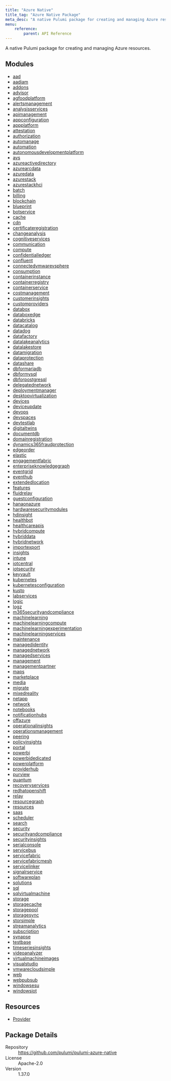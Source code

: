 ```yaml
---
title: "Azure Native"
title_tag: "Azure Native Package"
meta_desc: "A native Pulumi package for creating and managing Azure resources."
menu:
    reference:
        parent: API Reference
---
```


<!-- WARNING: this file was generated by Pulumi Docs Generator. -->
<!-- Do not edit by hand unless you're certain you know what you are doing! -->

A native Pulumi package for creating and managing Azure resources.

<h2 id="modules">Modules</h2>
<ul class="api">
    <li><a href="aad/" title="aad"><span class="symbol module"></span>aad</a></li>
    <li><a href="aadiam/" title="aadiam"><span class="symbol module"></span>aadiam</a></li>
    <li><a href="addons/" title="addons"><span class="symbol module"></span>addons</a></li>
    <li><a href="advisor/" title="advisor"><span class="symbol module"></span>advisor</a></li>
    <li><a href="agfoodplatform/" title="agfoodplatform"><span class="symbol module"></span>agfoodplatform</a></li>
    <li><a href="alertsmanagement/" title="alertsmanagement"><span class="symbol module"></span>alertsmanagement</a></li>
    <li><a href="analysisservices/" title="analysisservices"><span class="symbol module"></span>analysisservices</a></li>
    <li><a href="apimanagement/" title="apimanagement"><span class="symbol module"></span>apimanagement</a></li>
    <li><a href="appconfiguration/" title="appconfiguration"><span class="symbol module"></span>appconfiguration</a></li>
    <li><a href="appplatform/" title="appplatform"><span class="symbol module"></span>appplatform</a></li>
    <li><a href="attestation/" title="attestation"><span class="symbol module"></span>attestation</a></li>
    <li><a href="authorization/" title="authorization"><span class="symbol module"></span>authorization</a></li>
    <li><a href="automanage/" title="automanage"><span class="symbol module"></span>automanage</a></li>
    <li><a href="automation/" title="automation"><span class="symbol module"></span>automation</a></li>
    <li><a href="autonomousdevelopmentplatform/" title="autonomousdevelopmentplatform"><span class="symbol module"></span>autonomousdevelopmentplatform</a></li>
    <li><a href="avs/" title="avs"><span class="symbol module"></span>avs</a></li>
    <li><a href="azureactivedirectory/" title="azureactivedirectory"><span class="symbol module"></span>azureactivedirectory</a></li>
    <li><a href="azurearcdata/" title="azurearcdata"><span class="symbol module"></span>azurearcdata</a></li>
    <li><a href="azuredata/" title="azuredata"><span class="symbol module"></span>azuredata</a></li>
    <li><a href="azurestack/" title="azurestack"><span class="symbol module"></span>azurestack</a></li>
    <li><a href="azurestackhci/" title="azurestackhci"><span class="symbol module"></span>azurestackhci</a></li>
    <li><a href="batch/" title="batch"><span class="symbol module"></span>batch</a></li>
    <li><a href="billing/" title="billing"><span class="symbol module"></span>billing</a></li>
    <li><a href="blockchain/" title="blockchain"><span class="symbol module"></span>blockchain</a></li>
    <li><a href="blueprint/" title="blueprint"><span class="symbol module"></span>blueprint</a></li>
    <li><a href="botservice/" title="botservice"><span class="symbol module"></span>botservice</a></li>
    <li><a href="cache/" title="cache"><span class="symbol module"></span>cache</a></li>
    <li><a href="cdn/" title="cdn"><span class="symbol module"></span>cdn</a></li>
    <li><a href="certificateregistration/" title="certificateregistration"><span class="symbol module"></span>certificateregistration</a></li>
    <li><a href="changeanalysis/" title="changeanalysis"><span class="symbol module"></span>changeanalysis</a></li>
    <li><a href="cognitiveservices/" title="cognitiveservices"><span class="symbol module"></span>cognitiveservices</a></li>
    <li><a href="communication/" title="communication"><span class="symbol module"></span>communication</a></li>
    <li><a href="compute/" title="compute"><span class="symbol module"></span>compute</a></li>
    <li><a href="confidentialledger/" title="confidentialledger"><span class="symbol module"></span>confidentialledger</a></li>
    <li><a href="confluent/" title="confluent"><span class="symbol module"></span>confluent</a></li>
    <li><a href="connectedvmwarevsphere/" title="connectedvmwarevsphere"><span class="symbol module"></span>connectedvmwarevsphere</a></li>
    <li><a href="consumption/" title="consumption"><span class="symbol module"></span>consumption</a></li>
    <li><a href="containerinstance/" title="containerinstance"><span class="symbol module"></span>containerinstance</a></li>
    <li><a href="containerregistry/" title="containerregistry"><span class="symbol module"></span>containerregistry</a></li>
    <li><a href="containerservice/" title="containerservice"><span class="symbol module"></span>containerservice</a></li>
    <li><a href="costmanagement/" title="costmanagement"><span class="symbol module"></span>costmanagement</a></li>
    <li><a href="customerinsights/" title="customerinsights"><span class="symbol module"></span>customerinsights</a></li>
    <li><a href="customproviders/" title="customproviders"><span class="symbol module"></span>customproviders</a></li>
    <li><a href="databox/" title="databox"><span class="symbol module"></span>databox</a></li>
    <li><a href="databoxedge/" title="databoxedge"><span class="symbol module"></span>databoxedge</a></li>
    <li><a href="databricks/" title="databricks"><span class="symbol module"></span>databricks</a></li>
    <li><a href="datacatalog/" title="datacatalog"><span class="symbol module"></span>datacatalog</a></li>
    <li><a href="datadog/" title="datadog"><span class="symbol module"></span>datadog</a></li>
    <li><a href="datafactory/" title="datafactory"><span class="symbol module"></span>datafactory</a></li>
    <li><a href="datalakeanalytics/" title="datalakeanalytics"><span class="symbol module"></span>datalakeanalytics</a></li>
    <li><a href="datalakestore/" title="datalakestore"><span class="symbol module"></span>datalakestore</a></li>
    <li><a href="datamigration/" title="datamigration"><span class="symbol module"></span>datamigration</a></li>
    <li><a href="dataprotection/" title="dataprotection"><span class="symbol module"></span>dataprotection</a></li>
    <li><a href="datashare/" title="datashare"><span class="symbol module"></span>datashare</a></li>
    <li><a href="dbformariadb/" title="dbformariadb"><span class="symbol module"></span>dbformariadb</a></li>
    <li><a href="dbformysql/" title="dbformysql"><span class="symbol module"></span>dbformysql</a></li>
    <li><a href="dbforpostgresql/" title="dbforpostgresql"><span class="symbol module"></span>dbforpostgresql</a></li>
    <li><a href="delegatednetwork/" title="delegatednetwork"><span class="symbol module"></span>delegatednetwork</a></li>
    <li><a href="deploymentmanager/" title="deploymentmanager"><span class="symbol module"></span>deploymentmanager</a></li>
    <li><a href="desktopvirtualization/" title="desktopvirtualization"><span class="symbol module"></span>desktopvirtualization</a></li>
    <li><a href="devices/" title="devices"><span class="symbol module"></span>devices</a></li>
    <li><a href="deviceupdate/" title="deviceupdate"><span class="symbol module"></span>deviceupdate</a></li>
    <li><a href="devops/" title="devops"><span class="symbol module"></span>devops</a></li>
    <li><a href="devspaces/" title="devspaces"><span class="symbol module"></span>devspaces</a></li>
    <li><a href="devtestlab/" title="devtestlab"><span class="symbol module"></span>devtestlab</a></li>
    <li><a href="digitaltwins/" title="digitaltwins"><span class="symbol module"></span>digitaltwins</a></li>
    <li><a href="documentdb/" title="documentdb"><span class="symbol module"></span>documentdb</a></li>
    <li><a href="domainregistration/" title="domainregistration"><span class="symbol module"></span>domainregistration</a></li>
    <li><a href="dynamics365fraudprotection/" title="dynamics365fraudprotection"><span class="symbol module"></span>dynamics365fraudprotection</a></li>
    <li><a href="edgeorder/" title="edgeorder"><span class="symbol module"></span>edgeorder</a></li>
    <li><a href="elastic/" title="elastic"><span class="symbol module"></span>elastic</a></li>
    <li><a href="engagementfabric/" title="engagementfabric"><span class="symbol module"></span>engagementfabric</a></li>
    <li><a href="enterpriseknowledgegraph/" title="enterpriseknowledgegraph"><span class="symbol module"></span>enterpriseknowledgegraph</a></li>
    <li><a href="eventgrid/" title="eventgrid"><span class="symbol module"></span>eventgrid</a></li>
    <li><a href="eventhub/" title="eventhub"><span class="symbol module"></span>eventhub</a></li>
    <li><a href="extendedlocation/" title="extendedlocation"><span class="symbol module"></span>extendedlocation</a></li>
    <li><a href="features/" title="features"><span class="symbol module"></span>features</a></li>
    <li><a href="fluidrelay/" title="fluidrelay"><span class="symbol module"></span>fluidrelay</a></li>
    <li><a href="guestconfiguration/" title="guestconfiguration"><span class="symbol module"></span>guestconfiguration</a></li>
    <li><a href="hanaonazure/" title="hanaonazure"><span class="symbol module"></span>hanaonazure</a></li>
    <li><a href="hardwaresecuritymodules/" title="hardwaresecuritymodules"><span class="symbol module"></span>hardwaresecuritymodules</a></li>
    <li><a href="hdinsight/" title="hdinsight"><span class="symbol module"></span>hdinsight</a></li>
    <li><a href="healthbot/" title="healthbot"><span class="symbol module"></span>healthbot</a></li>
    <li><a href="healthcareapis/" title="healthcareapis"><span class="symbol module"></span>healthcareapis</a></li>
    <li><a href="hybridcompute/" title="hybridcompute"><span class="symbol module"></span>hybridcompute</a></li>
    <li><a href="hybriddata/" title="hybriddata"><span class="symbol module"></span>hybriddata</a></li>
    <li><a href="hybridnetwork/" title="hybridnetwork"><span class="symbol module"></span>hybridnetwork</a></li>
    <li><a href="importexport/" title="importexport"><span class="symbol module"></span>importexport</a></li>
    <li><a href="insights/" title="insights"><span class="symbol module"></span>insights</a></li>
    <li><a href="intune/" title="intune"><span class="symbol module"></span>intune</a></li>
    <li><a href="iotcentral/" title="iotcentral"><span class="symbol module"></span>iotcentral</a></li>
    <li><a href="iotsecurity/" title="iotsecurity"><span class="symbol module"></span>iotsecurity</a></li>
    <li><a href="keyvault/" title="keyvault"><span class="symbol module"></span>keyvault</a></li>
    <li><a href="kubernetes/" title="kubernetes"><span class="symbol module"></span>kubernetes</a></li>
    <li><a href="kubernetesconfiguration/" title="kubernetesconfiguration"><span class="symbol module"></span>kubernetesconfiguration</a></li>
    <li><a href="kusto/" title="kusto"><span class="symbol module"></span>kusto</a></li>
    <li><a href="labservices/" title="labservices"><span class="symbol module"></span>labservices</a></li>
    <li><a href="logic/" title="logic"><span class="symbol module"></span>logic</a></li>
    <li><a href="logz/" title="logz"><span class="symbol module"></span>logz</a></li>
    <li><a href="m365securityandcompliance/" title="m365securityandcompliance"><span class="symbol module"></span>m365securityandcompliance</a></li>
    <li><a href="machinelearning/" title="machinelearning"><span class="symbol module"></span>machinelearning</a></li>
    <li><a href="machinelearningcompute/" title="machinelearningcompute"><span class="symbol module"></span>machinelearningcompute</a></li>
    <li><a href="machinelearningexperimentation/" title="machinelearningexperimentation"><span class="symbol module"></span>machinelearningexperimentation</a></li>
    <li><a href="machinelearningservices/" title="machinelearningservices"><span class="symbol module"></span>machinelearningservices</a></li>
    <li><a href="maintenance/" title="maintenance"><span class="symbol module"></span>maintenance</a></li>
    <li><a href="managedidentity/" title="managedidentity"><span class="symbol module"></span>managedidentity</a></li>
    <li><a href="managednetwork/" title="managednetwork"><span class="symbol module"></span>managednetwork</a></li>
    <li><a href="managedservices/" title="managedservices"><span class="symbol module"></span>managedservices</a></li>
    <li><a href="management/" title="management"><span class="symbol module"></span>management</a></li>
    <li><a href="managementpartner/" title="managementpartner"><span class="symbol module"></span>managementpartner</a></li>
    <li><a href="maps/" title="maps"><span class="symbol module"></span>maps</a></li>
    <li><a href="marketplace/" title="marketplace"><span class="symbol module"></span>marketplace</a></li>
    <li><a href="media/" title="media"><span class="symbol module"></span>media</a></li>
    <li><a href="migrate/" title="migrate"><span class="symbol module"></span>migrate</a></li>
    <li><a href="mixedreality/" title="mixedreality"><span class="symbol module"></span>mixedreality</a></li>
    <li><a href="netapp/" title="netapp"><span class="symbol module"></span>netapp</a></li>
    <li><a href="network/" title="network"><span class="symbol module"></span>network</a></li>
    <li><a href="notebooks/" title="notebooks"><span class="symbol module"></span>notebooks</a></li>
    <li><a href="notificationhubs/" title="notificationhubs"><span class="symbol module"></span>notificationhubs</a></li>
    <li><a href="offazure/" title="offazure"><span class="symbol module"></span>offazure</a></li>
    <li><a href="operationalinsights/" title="operationalinsights"><span class="symbol module"></span>operationalinsights</a></li>
    <li><a href="operationsmanagement/" title="operationsmanagement"><span class="symbol module"></span>operationsmanagement</a></li>
    <li><a href="peering/" title="peering"><span class="symbol module"></span>peering</a></li>
    <li><a href="policyinsights/" title="policyinsights"><span class="symbol module"></span>policyinsights</a></li>
    <li><a href="portal/" title="portal"><span class="symbol module"></span>portal</a></li>
    <li><a href="powerbi/" title="powerbi"><span class="symbol module"></span>powerbi</a></li>
    <li><a href="powerbidedicated/" title="powerbidedicated"><span class="symbol module"></span>powerbidedicated</a></li>
    <li><a href="powerplatform/" title="powerplatform"><span class="symbol module"></span>powerplatform</a></li>
    <li><a href="providerhub/" title="providerhub"><span class="symbol module"></span>providerhub</a></li>
    <li><a href="purview/" title="purview"><span class="symbol module"></span>purview</a></li>
    <li><a href="quantum/" title="quantum"><span class="symbol module"></span>quantum</a></li>
    <li><a href="recoveryservices/" title="recoveryservices"><span class="symbol module"></span>recoveryservices</a></li>
    <li><a href="redhatopenshift/" title="redhatopenshift"><span class="symbol module"></span>redhatopenshift</a></li>
    <li><a href="relay/" title="relay"><span class="symbol module"></span>relay</a></li>
    <li><a href="resourcegraph/" title="resourcegraph"><span class="symbol module"></span>resourcegraph</a></li>
    <li><a href="resources/" title="resources"><span class="symbol module"></span>resources</a></li>
    <li><a href="saas/" title="saas"><span class="symbol module"></span>saas</a></li>
    <li><a href="scheduler/" title="scheduler"><span class="symbol module"></span>scheduler</a></li>
    <li><a href="search/" title="search"><span class="symbol module"></span>search</a></li>
    <li><a href="security/" title="security"><span class="symbol module"></span>security</a></li>
    <li><a href="securityandcompliance/" title="securityandcompliance"><span class="symbol module"></span>securityandcompliance</a></li>
    <li><a href="securityinsights/" title="securityinsights"><span class="symbol module"></span>securityinsights</a></li>
    <li><a href="serialconsole/" title="serialconsole"><span class="symbol module"></span>serialconsole</a></li>
    <li><a href="servicebus/" title="servicebus"><span class="symbol module"></span>servicebus</a></li>
    <li><a href="servicefabric/" title="servicefabric"><span class="symbol module"></span>servicefabric</a></li>
    <li><a href="servicefabricmesh/" title="servicefabricmesh"><span class="symbol module"></span>servicefabricmesh</a></li>
    <li><a href="servicelinker/" title="servicelinker"><span class="symbol module"></span>servicelinker</a></li>
    <li><a href="signalrservice/" title="signalrservice"><span class="symbol module"></span>signalrservice</a></li>
    <li><a href="softwareplan/" title="softwareplan"><span class="symbol module"></span>softwareplan</a></li>
    <li><a href="solutions/" title="solutions"><span class="symbol module"></span>solutions</a></li>
    <li><a href="sql/" title="sql"><span class="symbol module"></span>sql</a></li>
    <li><a href="sqlvirtualmachine/" title="sqlvirtualmachine"><span class="symbol module"></span>sqlvirtualmachine</a></li>
    <li><a href="storage/" title="storage"><span class="symbol module"></span>storage</a></li>
    <li><a href="storagecache/" title="storagecache"><span class="symbol module"></span>storagecache</a></li>
    <li><a href="storagepool/" title="storagepool"><span class="symbol module"></span>storagepool</a></li>
    <li><a href="storagesync/" title="storagesync"><span class="symbol module"></span>storagesync</a></li>
    <li><a href="storsimple/" title="storsimple"><span class="symbol module"></span>storsimple</a></li>
    <li><a href="streamanalytics/" title="streamanalytics"><span class="symbol module"></span>streamanalytics</a></li>
    <li><a href="subscription/" title="subscription"><span class="symbol module"></span>subscription</a></li>
    <li><a href="synapse/" title="synapse"><span class="symbol module"></span>synapse</a></li>
    <li><a href="testbase/" title="testbase"><span class="symbol module"></span>testbase</a></li>
    <li><a href="timeseriesinsights/" title="timeseriesinsights"><span class="symbol module"></span>timeseriesinsights</a></li>
    <li><a href="videoanalyzer/" title="videoanalyzer"><span class="symbol module"></span>videoanalyzer</a></li>
    <li><a href="virtualmachineimages/" title="virtualmachineimages"><span class="symbol module"></span>virtualmachineimages</a></li>
    <li><a href="visualstudio/" title="visualstudio"><span class="symbol module"></span>visualstudio</a></li>
    <li><a href="vmwarecloudsimple/" title="vmwarecloudsimple"><span class="symbol module"></span>vmwarecloudsimple</a></li>
    <li><a href="web/" title="web"><span class="symbol module"></span>web</a></li>
    <li><a href="webpubsub/" title="webpubsub"><span class="symbol module"></span>webpubsub</a></li>
    <li><a href="windowsesu/" title="windowsesu"><span class="symbol module"></span>windowsesu</a></li>
    <li><a href="windowsiot/" title="windowsiot"><span class="symbol module"></span>windowsiot</a></li>
</ul>

<h2 id="resources">Resources</h2>
<ul class="api">
    <li><a href="provider" title="Provider"><span class="symbol resource"></span>Provider</a></li>
</ul>

<h2 id="package-details">Package Details</h2>
<dl class="package-details">
	<dt>Repository</dt>
	<dd><a href="https://github.com/pulumi/pulumi-azure-native">https://github.com/pulumi/pulumi-azure-native</a></dd>
	<dt>License</dt>
	<dd>Apache-2.0</dd>
	<dt>Version</dt>
	<dd>1.37.0</dd>
</dl>

